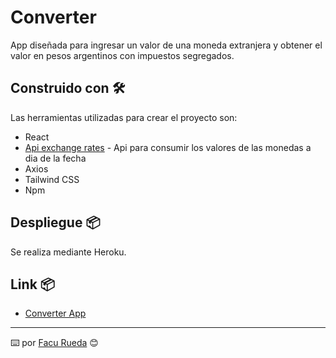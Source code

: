 # Converter

App diseñada para ingresar un valor de una moneda extranjera y obtener el valor en pesos argentinos con impuestos segregados. 

## Construido con 🛠️

Las herramientas utilizadas para crear el proyecto son: 
* React
* [Api exchange rates](https://apilayer.com/marketplace/exchangerates_data-api) - Api para consumir los valores de las monedas a dia de la fecha 
* Axios
* Tailwind CSS
* Npm

## Despliegue 📦

Se realiza mediante Heroku.

## Link 📦

* [Converter App](https://dolarconverter.herokuapp.com/)

---
⌨️  por [Facu Rueda](https://www.linkedin.com/in/facundorueda/) 😊
